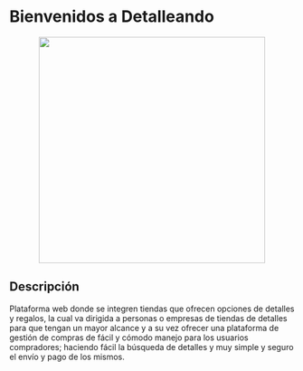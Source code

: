 # Bienvenidos a Detalleando 


<p align="center">
  <img width="400" height="400" src="https://res.cloudinary.com/dteodlf0t/image/upload/v1694191421/DetalleandoLogo2_ndopu3.png">
</p>

## Descripción
Plataforma web donde se integren tiendas que ofrecen opciones de detalles y regalos, la cual va dirigida a personas o empresas de tiendas de detalles para que tengan un mayor alcance y a su vez ofrecer una plataforma de gestión de compras de fácil y cómodo manejo para los usuarios compradores; haciendo fácil la búsqueda de detalles y muy simple y seguro el envío y pago de los mismos.